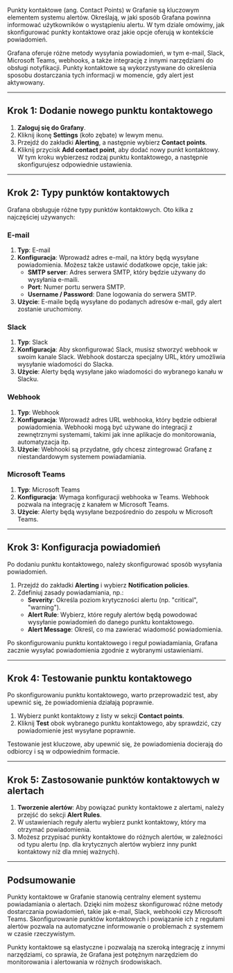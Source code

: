 Punkty kontaktowe (ang. Contact Points) w Grafanie są kluczowym elementem systemu alertów. Określają, w jaki sposób Grafana powinna informować użytkowników o wystąpieniu alertu. W tym dziale omówimy, jak skonfigurować punkty kontaktowe oraz jakie opcje oferują w kontekście powiadomień.

Grafana oferuje różne metody wysyłania powiadomień, w tym e-mail, Slack, Microsoft Teams, webhooks, a także integrację z innymi narzędziami do obsługi notyfikacji. Punkty kontaktowe są wykorzystywane do określenia sposobu dostarczania tych informacji w momencie, gdy alert jest aktywowany.

---
## Krok 1: Dodanie nowego punktu kontaktowego
1. **Zaloguj się do Grafany**.
2. Kliknij ikonę **Settings** (koło zębate) w lewym menu.
3. Przejdź do zakładki **Alerting**, a następnie wybierz **Contact points**.
4. Kliknij przycisk **Add contact point**, aby dodać nowy punkt kontaktowy.
W tym kroku wybierzesz rodzaj punktu kontaktowego, a następnie skonfigurujesz odpowiednie ustawienia.

---
## Krok 2: Typy punktów kontaktowych
Grafana obsługuje różne typy punktów kontaktowych. Oto kilka z najczęściej używanych:

### E-mail

1. **Typ**: E-mail
2. **Konfiguracja**: Wprowadź adres e-mail, na który będą wysyłane powiadomienia. Możesz także ustawić dodatkowe opcje, takie jak:
   - **SMTP server**: Adres serwera SMTP, który będzie używany do wysyłania e-maili.
   - **Port**: Numer portu serwera SMTP.
   - **Username / Password**: Dane logowania do serwera SMTP.
3. **Użycie**: E-maile będą wysyłane do podanych adresów e-mail, gdy alert zostanie uruchomiony.

### Slack
1. **Typ**: Slack
2. **Konfiguracja**: Aby skonfigurować Slack, musisz stworzyć webhook w swoim kanale Slack. Webhook dostarcza specjalny URL, który umożliwia wysyłanie wiadomości do Slacka.
3. **Użycie**: Alerty będą wysyłane jako wiadomości do wybranego kanału w Slacku.

### Webhook

1. **Typ**: Webhook
2. **Konfiguracja**: Wprowadź adres URL webhooka, który będzie odbierał powiadomienia. Webhooki mogą być używane do integracji z zewnętrznymi systemami, takimi jak inne aplikacje do monitorowania, automatyzacja itp.
3. **Użycie**: Webhooki są przydatne, gdy chcesz zintegrować Grafanę z niestandardowym systemem powiadamiania.

### Microsoft Teams
1. **Typ**: Microsoft Teams
2. **Konfiguracja**: Wymaga konfiguracji webhooka w Teams. Webhook pozwala na integrację z kanałem w Microsoft Teams.
3. **Użycie**: Alerty będą wysyłane bezpośrednio do zespołu w Microsoft Teams.

---

## Krok 3: Konfiguracja powiadomień

Po dodaniu punktu kontaktowego, należy skonfigurować sposób wysyłania powiadomień.

1. Przejdź do zakładki **Alerting** i wybierz **Notification policies**.
2. Zdefiniuj zasady powiadamiania, np.:
   - **Severity**: Określa poziom krytyczności alertu (np. "critical", "warning").
   - **Alert Rule**: Wybierz, które reguły alertów będą powodować wysyłanie powiadomień do danego punktu kontaktowego.
   - **Alert Message**: Określ, co ma zawierać wiadomość powiadomienia.

Po skonfigurowaniu punktu kontaktowego i reguł powiadamiania, Grafana zacznie wysyłać powiadomienia zgodnie z wybranymi ustawieniami.

---

## Krok 4: Testowanie punktu kontaktowego
Po skonfigurowaniu punktu kontaktowego, warto przeprowadzić test, aby upewnić się, że powiadomienia działają poprawnie.

1. Wybierz punkt kontaktowy z listy w sekcji **Contact points**.
2. Kliknij **Test** obok wybranego punktu kontaktowego, aby sprawdzić, czy powiadomienie jest wysyłane poprawnie.

Testowanie jest kluczowe, aby upewnić się, że powiadomienia docierają do odbiorcy i są w odpowiednim formacie.

---

## Krok 5: Zastosowanie punktów kontaktowych w alertach
1. **Tworzenie alertów**: Aby powiązać punkty kontaktowe z alertami, należy przejść do sekcji **Alert Rules**.
2. W ustawieniach reguły alertu wybierz punkt kontaktowy, który ma otrzymać powiadomienia.
3. Możesz przypisać punkty kontaktowe do różnych alertów, w zależności od typu alertu (np. dla krytycznych alertów wybierz inny punkt kontaktowy niż dla mniej ważnych).

---

## Podsumowanie

Punkty kontaktowe w Grafanie stanowią centralny element systemu powiadamiania o alertach. Dzięki nim możesz skonfigurować różne metody dostarczania powiadomień, takie jak e-mail, Slack, webhooki czy Microsoft Teams. Skonfigurowanie punktów kontaktowych i powiązanie ich z regułami alertów pozwala na automatyczne informowanie o problemach z systemem w czasie rzeczywistym.

Punkty kontaktowe są elastyczne i pozwalają na szeroką integrację z innymi narzędziami, co sprawia, że Grafana jest potężnym narzędziem do monitorowania i alertowania w różnych środowiskach.
